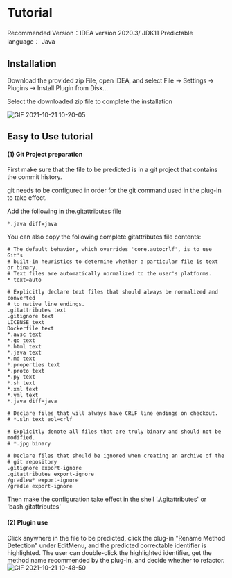# Tutorial

Recommended Version：IDEA version 2020.3/ JDK11
 Predictable language： Java
 
## Installation

Download the provided zip File, open IDEA, and select File -> Settings -> Plugins -> Install Plugin from Disk...

Select the downloaded zip file to complete the installation

![GIF 2021-10-21 10-20-05](https://user-images.githubusercontent.com/24618393/138200640-bba6f9a0-21a3-4d41-8b17-0676d2e2115b.gif)

## Easy to Use tutorial

#### (1) Git Project preparation

First make sure that the file to be predicted is in a git project that contains the commit history.

git needs to be configured in order for the git command used in the plug-in to take effect.

Add the following in the.gitattributes file

`*.java diff=java`

You can also copy the following complete.gitattributes file contents:

```
# The default behavior, which overrides 'core.autocrlf', is to use Git's
# built-in heuristics to determine whether a particular file is text or binary.
# Text files are automatically normalized to the user's platforms.
* text=auto

# Explicitly declare text files that should always be normalized and converted
# to native line endings.
.gitattributes text
.gitignore text
LICENSE text
Dockerfile text
*.avsc text
*.go text
*.html text
*.java text
*.md text
*.properties text
*.proto text
*.py text
*.sh text
*.xml text
*.yml text
*.java diff=java

# Declare files that will always have CRLF line endings on checkout.
# *.sln text eol=crlf

# Explicitly denote all files that are truly binary and should not be modified.
# *.jpg binary

# Declare files that should be ignored when creating an archive of the
# git repository
.gitignore export-ignore
.gitattributes export-ignore
/gradlew* export-ignore
/gradle export-ignore

```

Then make the configuration take effect in the shell './.gitattributes' or 'bash.gitattributes'

#### (2) Plugin use

Click anywhere in the file to be predicted, click the plug-in "Rename Method Detection" under EditMenu, 
and the predicted correctable identifier is highlighted. The user can double-click the highlighted identifier, get the method name 
recommended by the plug-in, and decide whether to refactor.
![GIF 2021-10-21 10-48-50](https://user-images.githubusercontent.com/24618393/138202862-05a15c9e-5da1-4208-a6ff-10416a9a7123.gif)
